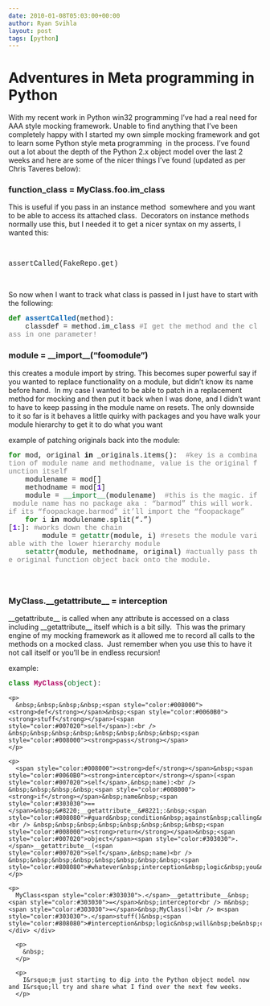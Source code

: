 ```yaml
---
date: 2010-01-08T05:03:00+00:00
author: Ryan Svihla
layout: post
tags: [python]
---
```

<h1>Adventures in Meta programming in Python</h1>
With my recent work in Python win32 programming I&rsquo;ve had a real need for AAA style mocking framework. Unable to find anything that I&rsquo;ve been completely happy with I started my own simple mocking framework and got to learn some Python style meta programming&nbsp; in the process. I&rsquo;ve found out a lot about the depth of the Python 2.x object model over the last 2 weeks and here are some of the nicer things I&rsquo;ve found (updated as per Chris Taveres below):

### function\_class = MyClass.foo.im\_class 

This is useful if you pass in an instance method&nbsp; somewhere and you want to be able to access its attached class.&nbsp; Decorators on instance methods normally use this, but I needed it to get a nicer syntax on my asserts, I wanted this:

&nbsp;

<div class="wlWriterEditableSmartContent" style="padding-bottom: 0px;margin: 0px;padding-left: 0px;padding-right: 0px;float: none;padding-top: 0px">
  <div style="font-family:consolas,lucida console,courier,monospace">
    assertCalled(FakeRepo<span style="color:#303030">.</span>get)
  </div>
</div>

&nbsp;

So now when I want to track what class is passed in I just have to start with the following:

<div class="wlWriterEditableSmartContent" style="padding-bottom: 0px;margin: 0px;padding-left: 0px;padding-right: 0px;float: none;padding-top: 0px">
  <div style="font-family:consolas,lucida console,courier,monospace">
    <span style="color:#008000"><strong>def</strong></span>&nbsp;<span style="color:#0060B0"><strong>assertCalled</strong></span>(method):<br /> &nbsp;&nbsp;&nbsp;&nbsp;classdef&nbsp;<span style="color:#303030">=</span>&nbsp;method<span style="color:#303030">.</span>im_class&nbsp;<span style="color:#808080">#I&nbsp;get&nbsp;the&nbsp;method&nbsp;and&nbsp;the&nbsp;class&nbsp;in&nbsp;one&nbsp;parameter!</span>
  </div>
</div>

### module = \_\_import\_\_(&ldquo;foomodule&rdquo;)

this creates a module import by string. This becomes super powerful say if you wanted to replace functionality on a module, but didn&rsquo;t know its name before hand.&nbsp; In my case I wanted to be able to patch in a replacement method for mocking and then put it back when I was done, and I didn&rsquo;t want to have to keep passing in the module name on resets. The only downside to it so far is it behaves a little quirky with packages and you have walk your module hierarchy to get it to do what you want

example of patching originals back into the module:

<div class="wlWriterEditableSmartContent" style="padding-bottom: 0px;margin: 0px;padding-left: 0px;padding-right: 0px;float: none;padding-top: 0px">
  <div style="font-family:consolas,lucida console,courier,monospace">
    <span style="color:#008000"><strong>for</strong></span>&nbsp;mod,&nbsp;original&nbsp;<span style="color:#000000"><strong>in</strong></span>&nbsp;_originals<span style="color:#303030">.</span>items():&nbsp;&nbsp;<span style="color:#808080">#key&nbsp;is&nbsp;a&nbsp;combination&nbsp;of&nbsp;module&nbsp;name&nbsp;and&nbsp;methodname,&nbsp;value&nbsp;is&nbsp;the&nbsp;original&nbsp;function&nbsp;itself</span><br /> &nbsp;&nbsp;&nbsp;&nbsp;modulename&nbsp;<span style="color:#303030">=</span>&nbsp;mod[<span style="color:#6000E0"><strong></strong></span>]<br /> &nbsp;&nbsp;&nbsp;&nbsp;methodname&nbsp;<span style="color:#303030">=</span>&nbsp;mod[<span style="color:#6000E0"><strong>1</strong></span>]<br /> &nbsp;&nbsp;&nbsp;&nbsp;module&nbsp;<span style="color:#303030">=</span>&nbsp;<span style="color:#007020">__import__</span>(modulename)&nbsp;&nbsp;<span style="color:#808080">#this&nbsp;is&nbsp;the&nbsp;magic.&nbsp;if&nbsp;module&nbsp;name&nbsp;has&nbsp;no&nbsp;package&nbsp;aka&nbsp;:&nbsp;&ldquo;barmod&rdquo;&nbsp;this&nbsp;will&nbsp;work.&nbsp;if&nbsp;its&nbsp;&ldquo;foopackage.barmod&rdquo;&nbsp;it&rsquo;ll&nbsp;import&nbsp;the&nbsp;&ldquo;foopackage&rdquo;&nbsp;</span><br /> &nbsp;&nbsp;&nbsp;&nbsp;<span style="color:#008000"><strong>for</strong></span>&nbsp;i&nbsp;<span style="color:#000000"><strong>in</strong></span>&nbsp;modulename<span style="color:#303030">.</span>split(&#8220;.&#8221;)[<span style="color:#6000E0"><strong>1</strong></span>:]:&nbsp;<span style="color:#808080">#works&nbsp;down&nbsp;the&nbsp;chain&nbsp;</span><br /> &nbsp;&nbsp;&nbsp;&nbsp;&nbsp;&nbsp;&nbsp;&nbsp;module&nbsp;<span style="color:#303030">=</span>&nbsp;<span style="color:#007020">getattr</span>(module,&nbsp;i)&nbsp;<span style="color:#808080">#resets&nbsp;the&nbsp;module&nbsp;variable&nbsp;with&nbsp;the&nbsp;lower&nbsp;hierarchy&nbsp;module&nbsp;</span><br /> &nbsp;&nbsp;&nbsp;&nbsp;<span style="color:#007020">setattr</span>(module,&nbsp;methodname,&nbsp;original)&nbsp;<span style="color:#808080">#actually&nbsp;pass&nbsp;the&nbsp;original&nbsp;function&nbsp;object&nbsp;back&nbsp;onto&nbsp;the&nbsp;module.</span>
  </div>
</div>

### 

&nbsp;

### MyClass.\_\_getattribute\_\_ = interception

\_\_getattribute\_\_ is called when any attribute is accessed on a class including \_\_getattribute\_\_ itself which is a bit silly.&nbsp; This was the primary engine of my mocking framework as it allowed me to record all calls to the methods on a mocked class.&nbsp; Just remember when you use this to have it not call itself or you&rsquo;ll be in endless recursion!

example:

<div class="wlWriterEditableSmartContent" style="padding-bottom: 0px;margin: 0px;padding-left: 0px;padding-right: 0px;float: none;padding-top: 0px">
  <div style="font-family:consolas,lucida console,courier,monospace">
    <span style="color:#008000"><strong>class</strong></span>&nbsp;<span style="color:#B00060"><strong>MyClass</strong></span>(<span style="color:#007020">object</span>):</p> 
    
    <p>
      &nbsp;&nbsp;&nbsp;&nbsp;<span style="color:#008000"><strong>def</strong></span>&nbsp;<span style="color:#0060B0"><strong>stuff</strong></span>(<span style="color:#007020">self</span>):<br /> &nbsp;&nbsp;&nbsp;&nbsp;&nbsp;&nbsp;&nbsp;&nbsp;<span style="color:#008000"><strong>pass</strong></span>
    </p>
    
    <p>
      <span style="color:#008000"><strong>def</strong></span>&nbsp;<span style="color:#0060B0"><strong>interceptor</strong></span>(<span style="color:#007020">self</span>,&nbsp;name):<br /> &nbsp;&nbsp;&nbsp;&nbsp;<span style="color:#008000"><strong>if</strong></span>&nbsp;name&nbsp;<span style="color:#303030">==</span>&nbsp;&#8220;__getattribute__&#8221;:&nbsp;<span style="color:#808080">#guard&nbsp;condition&nbsp;against&nbsp;calling&nbsp;itself</span><br /> &nbsp;&nbsp;&nbsp;&nbsp;&nbsp;&nbsp;&nbsp;&nbsp;<span style="color:#008000"><strong>return</strong></span>&nbsp;<span style="color:#007020">object</span><span style="color:#303030">.</span>__getattribute__(<span style="color:#007020">self</span>,&nbsp;name)<br /> &nbsp;&nbsp;&nbsp;&nbsp;&nbsp;&nbsp;&nbsp;&nbsp;<span style="color:#808080">#whatever&nbsp;interception&nbsp;logic&nbsp;you&nbsp;need&nbsp;here</span>
    </p>
    
    <p>
      MyClass<span style="color:#303030">.</span>__getattribute__&nbsp;<span style="color:#303030">=</span>&nbsp;interceptor<br /> m&nbsp;<span style="color:#303030">=</span>&nbsp;MyClass()<br /> m<span style="color:#303030">.</span>stuff()&nbsp;<span style="color:#808080">#interception&nbsp;logic&nbsp;will&nbsp;be&nbsp;called&nbsp;here</span> </div> </div> 
      
      <p>
        &nbsp;
      </p>
      
      <p>
        I&rsquo;m just starting to dip into the Python object model now and I&rsquo;ll try and share what I find over the next few weeks.
      </p>
